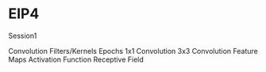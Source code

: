 # EIP4
Session1

Convolution
Filters/Kernels
Epochs
1x1 Convolution
3x3 Convolution
Feature Maps
Activation Function
Receptive Field
